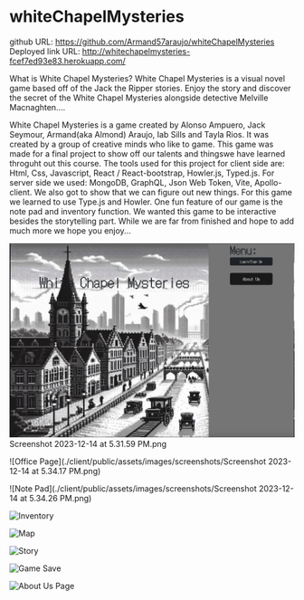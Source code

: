 # whiteChapelMysteries
github URL: https://github.com/Armand57araujo/whiteChapelMysteries
Deployed link URL: http://whitechapelmysteries-fcef7ed93e83.herokuapp.com/

What is White Chapel Mysteries? White Chapel Mysteries is a visual novel game based off of the Jack the Ripper stories. Enjoy the story and discover the secret of the White Chapel Mysteries alongside detective Melville Macnaghten....

White Chapel Mysteries is a game created by Alonso Ampuero, Jack Seymour, Armand(aka Almond) Araujo, Iab Sills and Tayla Rios. It was created by a group of creative minds who like to game. This game was made for a final project to show off our talents and thingswe have learned throguht out this course. The tools used for this project for client side are: Html, Css, Javascript, React / React-bootstrap, Howler.js, Typed.js. For server side we used: MongoDB, GraphQL, Json Web Token, Vite, Apollo-client. We also got to show that we can figure out new things. For this game we learned to use Type.js and Howler. One fun feature of our game is the note pad and inventory function. We wanted this game to be interactive besides the storytelling part. While we are far from finished and hope to add much more we hope you enjoy...

![Main Page](./client/public/assets/images/screenshots/Screenshot%202023-12-14%20at%205.31.59%20PM.png) Screenshot 2023-12-14 at 5.31.59 PM.png

![Office Page](./client/public/assets/images/screenshots/Screenshot 2023-12-14 at 5.34.17 PM.png)

![Note Pad](./client/public/assets/images/screenshots/Screenshot 2023-12-14 at 5.34.26 PM.png)

![Inventory](<Screenshot 2023-12-14 at 5.34.35 PM.png>)

![Map](<Screenshot 2023-12-14 at 5.34.46 PM.png>)

![Story](<Screenshot 2023-12-14 at 5.33.29 PM.png>)

![Game Save](<Screenshot 2023-12-14 at 5.35.25 PM.png>)

![About Us Page](<Screenshot 2023-12-14 at 5.35.53 PM.png>)


